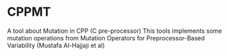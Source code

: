 # CPPMT
A tool about Mutation in CPP (C pre-processor)
This tools implements some mutation operations from Mutation Operators for Preprocessor-Based Variability (Mustafa Al-Hajjaji et al)
